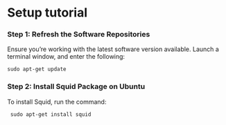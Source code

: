 # Setup tutorial

### Step 1: Refresh the Software Repositories

Ensure you’re working with the latest software version available.
Launch a terminal window, and enter the following:

    sudo apt-get update

### Step 2: Install Squid Package on Ubuntu

To install Squid, run the command:
        
     sudo apt-get install squid
